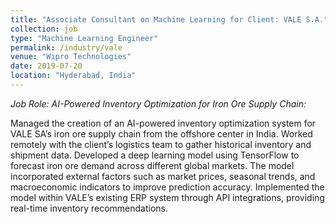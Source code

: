 ```yaml
---
title: "Associate Consultant on Machine Learning for Client: VALE S.A."
collection: job
type: "Machine Learning Engineer"
permalink: /industry/vale
venue: "Wipro Technologies"
date: 2019-07-20
location: "Hyderabad, India"
---
```

*Job Role: AI-Powered Inventory Optimization for Iron Ore Supply Chain:*

Managed the creation of an AI-powered inventory optimization system for VALE SA’s iron ore supply chain from the offshore center in India. Worked remotely with the client’s logistics team to gather historical inventory and shipment data. Developed a deep learning model using TensorFlow to forecast iron ore demand across different global markets. The model incorporated external factors such as market prices, seasonal trends, and macroeconomic indicators to improve prediction accuracy. Implemented the model within VALE’s existing ERP system through API integrations, providing real-time inventory recommendations.
